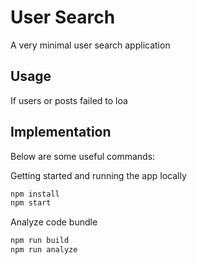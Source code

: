 # User Search
A very minimal user search application

## Usage
If users or posts failed to loa
## Implementation
Below are some useful commands:

Getting started and running the app locally
```bash
npm install
npm start
```

Analyze code bundle
```bash
npm run build
npm run analyze
```